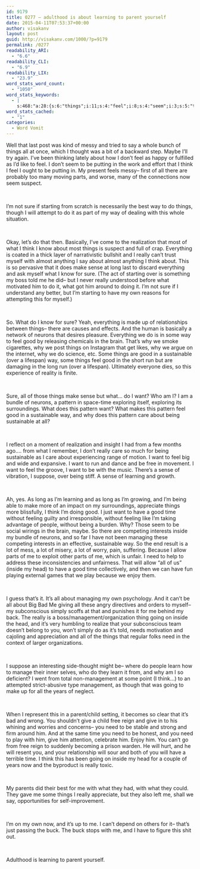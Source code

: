 ```yaml
---
id: 9179
title: 0277 – adulthood is about learning to parent yourself
date: 2015-04-11T07:53:37+00:00
author: visakanv
layout: post
guid: http://visakanv.com/1000/?p=9179
permalink: /0277
readability_ARI:
  - "6.6"
readability_CLI:
  - "6.9"
readability_LIX:
  - "23.9"
word_stats_word_count:
  - "1050"
word_stats_keywords:
  - |
    s:468:"a:28:{s:6:"things";i:11;s:4:"feel";i:8;s:4:"seem";i:3;s:5:"think";i:6;s:5:"parts";i:3;s:4:"sure";i:5;s:8:"starting";i:3;s:4:"know";i:3;s:6:"really";i:6;s:5:"can't";i:4;s:4:"make";i:4;s:5:"sense";i:4;s:4:"long";i:4;s:7:"neurons";i:3;s:4:"good";i:7;s:11:"sustainable";i:5;s:4:"want";i:7;s:7:"pattern";i:4;s:4:"time";i:5;s:4:"care";i:3;s:4:"free";i:3;s:8:"learning";i:3;s:6:"inside";i:4;s:4:"need";i:5;s:4:"head";i:3;s:10:"management";i:3;s:5:"going";i:3;s:4:"give";i:3;}";
word_stats_cached:
  - "1"
categories:
  - Word Vomit
---
```

Well that last post was kind of messy and tried to say a whole bunch of things all at once, which I thought was a bit of a backward step. Maybe I&#8217;ll try again. I&#8217;ve been thinking lately about how I don&#8217;t feel as happy or fulfilled as I&#8217;d like to feel. I don&#8217;t seem to be putting in the work and effort that I think I feel I ought to be putting in. My present feels messy– first of all there are probably too many moving parts, and worse, many of the connections now seem suspect.
  
 
  
I&#8217;m not sure if starting from scratch is necessarily the best way to do things, though I will attempt to do it as part of my way of dealing with this whole situation.
  
 
  
Okay, let&#8217;s do that then. Basically, I&#8217;ve come to the realization that most of what I think I know about most things is suspect and full of crap. Everything is coated in a thick layer of narrativistic bullshit and I really can&#8217;t trust myself with almost anything I say about almost anything I think about. This is so pervasive that it does make sense at long last to discard everything and ask myself what I know for sure. (The act of starting over is something my boss told me he did– but I never really understood before what motivated him to do it, what got him around to doing it. I&#8217;m not sure if I understand any better, but I&#8217;m starting to have my own reasons for attempting this for myself.)
  
 
  
So. What do I know for sure? Yeah, everything is made up of relationships between things– there are causes and effects. And the human is basically a network of neurons that desires pleasure. Everything we do is in some way to feel good by releasing chemicals in the brain. That&#8217;s why we smoke cigarettes, why we post things on Instagram that get likes, why we argue on the internet, why we do science, etc. Some things are good in a sustainable (over a lifespan) way, some things feel good in the short run but are damaging in the long run (over a lifespan). Ultimately everyone dies, so this experience of reality is finite.
  
 
  
Sure, all of those things make sense but what&#8230; do I want? Who am I? I am a bundle of neurons, a pattern in space-time exploring itself, exploring its surroundings. What does this pattern want? What makes this pattern feel good in a sustainable way, and why does this pattern care about being sustainable at all?
  
 
  
I reflect on a moment of realization and insight I had from a few months ago&#8230;. from what I remember, I don&#8217;t really care so much for being sustainable as I care about experiencing range of motion. I want to feel big and wide and expansive. I want to run and dance and be free in movement. I want to feel the groove, I want to be with the music. There&#8217;s a sense of vibration, I suppose, over being stiff. A sense of learning and growth.
  
 
  
Ah, yes. As long as I&#8217;m learning and as long as I&#8217;m growing, and I&#8217;m being able to make more of an impact on my surroundings, appreciate things more blissfully, I think I&#8217;m doing good. I just want to have a good time without feeling guilty and irresponsible, without feeling like I&#8217;m taking advantage of people, without being a burden. Why? Those seem to be social wirings in the brain, maybe. So there are competing interests inside my bundle of neurons, and so far I have not been managing these competing interests in an effective, sustainable way. So the end result is a lot of mess, a lot of misery, a lot of worry, pain, suffering. Because I allow parts of me to exploit other parts of me, which is unfair. I need to help to address these inconsistencies and unfairness. That will allow &#8220;all of us&#8221; (inside my head) to have a good time collectively, and then we can have fun playing external games that we play because we enjoy them.
  
 
  
I guess that&#8217;s it. It&#8217;s all about managing my own psychology. And it can&#8217;t be all about Big Bad Me giving all these angry directives and orders to myself– my subconscious simply scoffs at that and punishes it for me behind my back. The really is a boss/management/organization thing going on inside the head, and it&#8217;s very humbling to realize that your subconscious team doesn&#8217;t belong to you, won&#8217;t simply do as it&#8217;s told, needs motivation and cajoling and appreciation and all of the things that regular folks need in the context of larger organizations.
  
 
  
I suppose an interesting side-thought might be– where do people learn how to manage their inner selves, who do they learn it from, and why am I so deficient? I went from total non-management at some point (I think&#8230;) to an attempted strict-abusive type management, as though that was going to make up for all the years of neglect.
  
 
  
When I represent this in a parent/child setting, it becomes so clear that it&#8217;s bad and wrong. You shouldn&#8217;t give a child free reign and give in to his whining and worries and concerns– you need to be stable and strong and firm around him. And at the same time you need to be honest, and you need to play with him, give him attention, celebrate him. Enjoy him. You can&#8217;t go from free reign to suddenly becoming a prison warden. He will hurt, and he will resent you, and your relationship will sour and both of you will have a terrible time. I think this has been going on inside my head for a couple of years now and the byproduct is really toxic.
  
 
  
My parents did their best for me with what they had, with what they could. They gave me some things I really appreciate, but they also left me, shall we say, opportunities for self-improvement.
  
 
  
I&#8217;m on my own now, and it&#8217;s up to me. I can&#8217;t depend on others for it– that&#8217;s just passing the buck. The buck stops with me, and I have to figure this shit out.
  
 
  
Adulthood is learning to parent yourself.